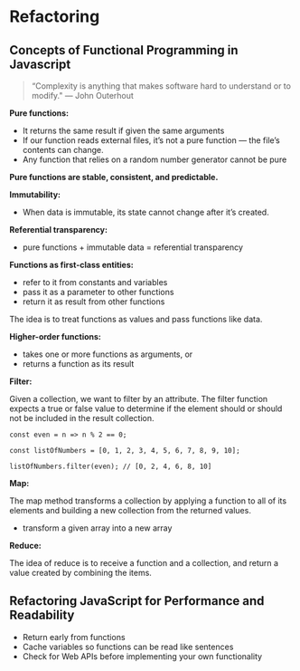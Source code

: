 # Refactoring

## Concepts of Functional Programming in Javascript

> “Complexity is anything that makes software hard to understand or to modify." — John Outerhout

**Pure functions:** 
- It returns the same result if given the same arguments
- If our function reads external files, it’s not a pure function — the file’s contents can change.
- Any function that relies on a random number generator cannot be pure

**Pure functions are stable, consistent, and predictable.**

**Immutability:**
- When data is immutable, its state cannot change after it’s created.

**Referential transparency:**

- pure functions + immutable data = referential transparency

**Functions as first-class entities:**
- refer to it from constants and variables
- pass it as a parameter to other functions
- return it as result from other functions

The idea is to treat functions as values and pass functions like data.

**Higher-order functions:**
- takes one or more functions as arguments, or
- returns a function as its result

**Filter:**

Given a collection, we want to filter by an attribute. The filter function expects a true or false value to determine if the element should or should not be included in the result collection. 

`const even = n => n % 2 == 0;`

`const listOfNumbers = [0, 1, 2, 3, 4, 5, 6, 7, 8, 9, 10];`

`listOfNumbers.filter(even); // [0, 2, 4, 6, 8, 10]`

**Map:**

The map method transforms a collection by applying a function to all of its elements and building a new collection from the returned values.

- transform a given array into a new array

**Reduce:**

The idea of reduce is to receive a function and a collection, and return a value created by combining the items.

## Refactoring JavaScript for Performance and Readability

- Return early from functions
- Cache variables so functions can be read like sentences
- Check for Web APIs before implementing your own functionality
